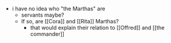 - i have no idea who "the Marthas" are
	- servants maybe?
	- If so, are [[Cora]] and [[Rita]] Marthas?
		- that would explain their relation to [[Offred]] and [[the commander]] 